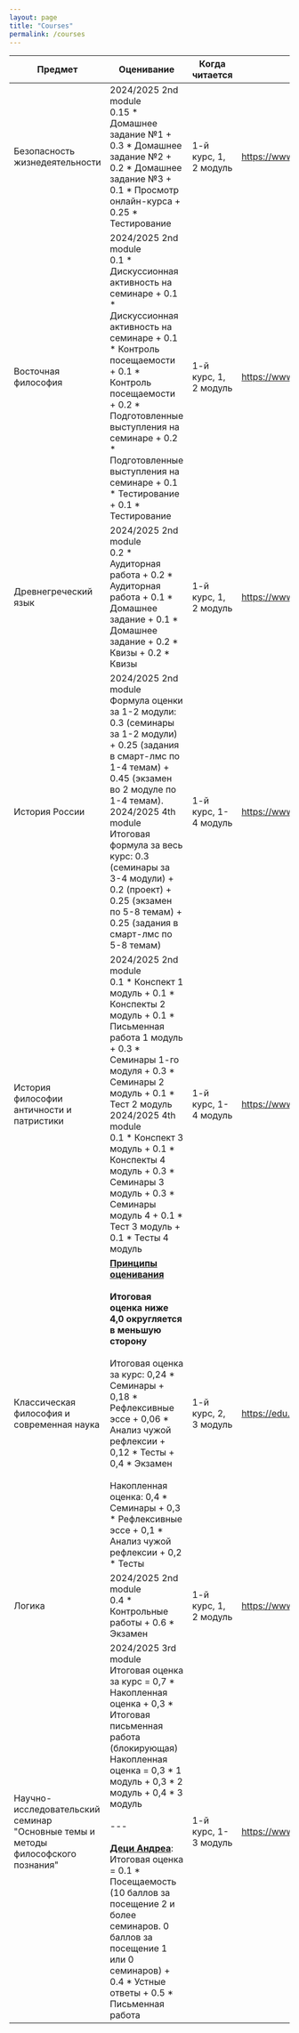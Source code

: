 ```yaml
---
layout: page
title: "Courses"
permalink: /courses
---
```


| Предмет                                                                         | Оценивание                                                                                                                                                                                                                                                                                                                                                                                                                                                                                                             | Когда читается        | Страница курса                                    |
| ------------------------------------------------------------------------------- | ---------------------------------------------------------------------------------------------------------------------------------------------------------------------------------------------------------------------------------------------------------------------------------------------------------------------------------------------------------------------------------------------------------------------------------------------------------------------------------------------------------------------- | --------------------- | ------------------------------------------------- |
| Безопасность жизнедеятельности                                                  | 2024/2025 2nd module<br>0.15 \* Домашнее задание №1 + 0.3 \* Домашнее задание №2 + 0.2 \* Домашнее задание №3 + 0.1 \* Просмотр онлайн-курса + 0.25 \* Тестирование                                                                                                                                                                                                                                                                                                                                                    | 1-й курс, 1, 2 модуль | https://www.hse.ru/ba/phil/courses/916877031.html |
| Восточная философия                                                             | 2024/2025 2nd module<br>0.1 \* Дискуссионная активность на семинаре + 0.1 \* Дискуссионная активность на семинаре + 0.1 \* Контроль посещаемости + 0.1 \* Контроль посещаемости + 0.2 \* Подготовленные выступления на семинаре + 0.2 \* Подготовленные выступления на семинаре + 0.1 \* Тестирование + 0.1 \* Тестирование                                                                                                                                                                                            | 1-й курс, 1, 2 модуль | https://www.hse.ru/ba/phil/courses/916892011.html |
| Древнегреческий язык                                                            | 2024/2025 2nd module<br>0.2 \* Аудиторная работа + 0.2 \* Аудиторная работа + 0.1 \* Домашнее задание + 0.1 \* Домашнее задание + 0.2 \* Квизы + 0.2 \* Квизы                                                                                                                                                                                                                                                                                                                                                          | 1-й курс, 1, 2 модуль | https://www.hse.ru/ba/phil/courses/916892982.html |
| История России                                                                  | 2024/2025 2nd module<br>Формула оценки за 1-2 модули: 0.3 (семинары за 1-2 модули) + 0.25 (задания в смарт-лмс по 1-4 темам) + 0.45 (экзамен во 2 модуле по 1-4 темам).<br>2024/2025 4th module<br>Итоговая формула за весь курс: 0.3 (семинары за 3-4 модули) + 0.2 (проект) + 0.25 (экзамен по 5-8 темам) + 0.25 (задания в смарт-лмс по 5-8 темам)                                                                                                                                                                  | 1-й курс, 1-4 модуль  | https://www.hse.ru/ba/phil/courses/916869656.html |
| История философии античности и патристики                                       | 2024/2025 2nd module<br>0.1 \* Конспект 1 модуль + 0.1 \* Конспекты 2 модуль + 0.1 \* Письменная работа 1 модуль + 0.3 \* Семинары 1-го модуля + 0.3 \* Семинары 2 модуль + 0.1 \* Тест 2 модуль<br>2024/2025 4th module<br>0.1 \* Конспект 3 модуль + 0.1 \* Конспекты 4 модуль + 0.3 \* Семинары 3 модуль + 0.3 \* Семинары модуль 4 + 0.1 \* Тест 3 модуль + 0.1 \* Тесты 4 модуль                                                                                                                                  | 1-й курс, 1-4 модуль  | https://www.hse.ru/ba/phil/courses/916900021.html |
| Классическая философия и современная наука                                      | [**Принципы оценивания**](https://edu.hse.ru/course/view.php?id=207132#section-1)<br><br>**Итоговая оценка ниже 4,0 округляется в меньшую сторону**<br><br>Итоговая оценка за курс: 0,24 \* Семинары + 0,18 \* Рефлексивные эссе + 0,06 \* Анализ чужой рефлексии + 0,12 \* Тесты + 0,4 \* Экзамен  <br><br>Накопленная оценка: 0,4 \* Семинары + 0,3 \* Рефлексивные эссе + 0,1 \* Анализ чужой рефлексии + 0,2 \* Тесты                                                                                              | 1-й курс, 2, 3 модуль | https://edu.hse.ru/course/view.php?id=207132      |
| Логика                                                                          | 2024/2025 2nd module<br>0.4 \* Контрольные работы + 0.6 \* Экзамен                                                                                                                                                                                                                                                                                                                                                                                                                                                     | 1-й курс, 1, 2 модуль | https://www.hse.ru/ba/phil/courses/916899886.html |
| Научно-исследовательский семинар "Основные темы и методы философского познания" | 2024/2025 3rd module<br>Итоговая оценка за курс = 0,7 \* Накопленная оценка + 0,3 \* Итоговая письменная работа (блокирующая) Накопленная оценка = 0,3 \* 1 модуль + 0,3 \* 2 модуль + 0,4 \* 3 модуль<br><br>---<br><br>[**Деци Андреа**](https://drive.google.com/file/d/142-1ei93pW6vP-h63r0ayeLTmevdPM6_/view?usp=drive_link):<br>Итоговая оценка = 0.1 \* Посещаемость (10 баллов за посещение 2 и<br>более семинаров. 0 баллов за посещение 1 или 0 семинаров) + 0.4 \* Устные ответы + 0.5 \* Письменная работа | 1-й курс, 1-3 модуль  | https://www.hse.ru/ba/phil/courses/916897900.html |

